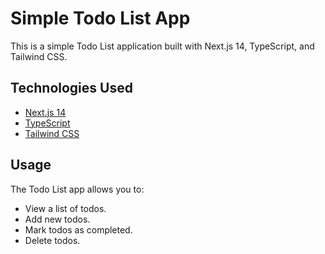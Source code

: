 # Simple Todo List App

This is a simple Todo List application built with Next.js 14, TypeScript, and Tailwind CSS.

## Technologies Used

- [Next.js 14](https://nextjs.org/)
- [TypeScript](https://www.typescriptlang.org/)
- [Tailwind CSS](https://tailwindcss.com/)


## Usage

The Todo List app allows you to:

- View a list of todos.
- Add new todos.
- Mark todos as completed.
- Delete todos.
